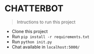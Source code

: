 # CHATTERBOT

> Intructions to run this project

- Clone this project
- Run `pip install -r requirements.txt`
- Run `python init.py`
- Chat available in `localhost:5000/`
